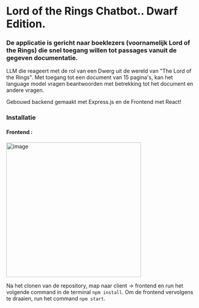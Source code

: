 # Lord of the Rings Chatbot.. Dwarf Edition.

### De applicatie is gericht naar boeklezers (voornamelijk Lord of the Rings) die snel toegang willen tot passages vanuit de gegeven documentatie.

LLM die reageert met de rol van een Dwerg uit de wereld van "The Lord of the Rings".
Met toegang tot een document van 15 pagina's, kan het language model vragen beantwoorden met betrekking tot het document en andere vragen.

Gebouwd backend gemaakt met Express.js en de Frontend met React!

### Installatie

#### Frontend : 

<img width="357" alt="image" src="https://github.com/user-attachments/assets/8b64bad8-23bf-4f88-a9af-1357e0264130" />

Na het clonen van de repository, map naar client -> frontend en run het volgende command in de terminal `npm install`.
Om de frontend vervolgens te draaien, run het command `npm start`.
